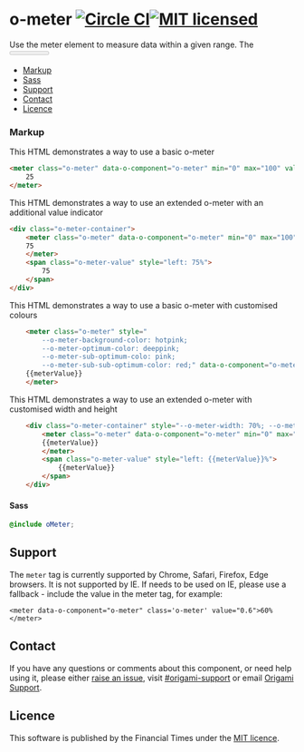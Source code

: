 o-meter [![Circle CI](https://circleci.com/gh/Financial-Times/o-meter/tree/master.svg?style=svg)](https://circleci.com/gh/Financial-Times/o-meter/tree/master)[![MIT licensed](https://img.shields.io/badge/license-MIT-blue.svg)](#licence)
=================

Use the meter element to measure data within a given range. The <meter> tag defines a scalar measurement within a known range, or a fractional value. This is also known as a gauge.

- [Markup](#markup)
- [Sass](#sass)
- [Support](#support)
- [Contact](#contact)
- [Licence](#licence)

### Markup

This HTML demonstrates a way to use a basic o-meter

```html
<meter class="o-meter" data-o-component="o-meter" min="0" max="100" value="25">
	25
</meter>
```

This HTML demonstrates a way to use an extended o-meter with an additional value indicator
```html
<div class="o-meter-container">
	<meter class="o-meter" data-o-component="o-meter" min="0" max="100" value="75">
	75
	</meter>
	<span class="o-meter-value" style="left: 75%">
		75
	</span>
</div>
```
This HTML demonstrates a way to use a basic o-meter with customised colours
```html
	<meter class="o-meter" style="
		--o-meter-background-color: hotpink;
		--o-meter-optimum-color: deeppink;
		--o-meter-sub-optimum-colo: pink;
		--o-meter-sub-sub-optimum-color: red;" data-o-component="o-meter" min="0" max="100" value="{{meterValue}}">
	{{meterValue}}
	</meter>
```
This HTML demonstrates a way to use an extended o-meter with customised width and height
```html
	<div class="o-meter-container" style="--o-meter-width: 70%; --o-meter-height: 2em">
		<meter class="o-meter" data-o-component="o-meter" min="0" max="100" value="{{meterValue}}">
		{{meterValue}}
		</meter>
		<span class="o-meter-value" style="left: {{meterValue}}%">
			{{meterValue}}
		</span>
	</div>
```

#### Sass
```scss
@include oMeter;
```

## Support
The `meter` tag is currently supported by Chrome, Safari, Firefox, Edge browsers. It is not supported by IE.
If needs to be used on IE, please use a fallback - include the value in the meter tag, for example:
```
<meter data-o-component="o-meter" class='o-meter' value="0.6">60%</meter>
```

## Contact

If you have any questions or comments about this component, or need help using it, please either [raise an issue](https://github.com/Financial-Times/o-meter/issues), visit [#origami-support](https://financialtimes.slack.com/messages/origami-support/) or email [Origami Support](mailto:origami-support@ft.com).

## Licence

This software is published by the Financial Times under the [MIT licence](http://opensource.org/licenses/MIT).
